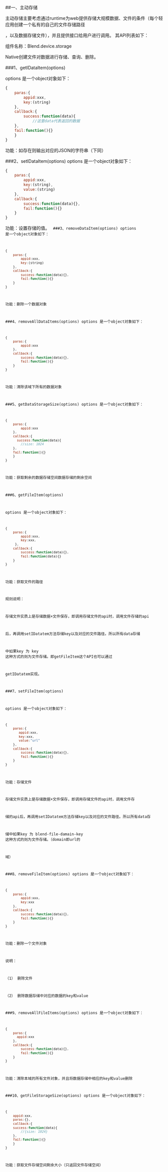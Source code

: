##一、主动存储

主动存储主要考虑通过runtime为web提供存储大规模数据、文件的条件（每个轻应用创建一个私有的自己的文件存储路径

，以及数据存储文件），并且提供接口给用户进行调用。 其API列表如下：

组件名称：Blend.device.storage 

Native创建文件对数据进行存储、查询、删除。

###1、getIDataItem(options)

options 是一个object对象如下：
```javascript
{
	paras:{
		appid:xxx,
		key:(string)
	},
	callback:{
		success:function(data){
			//这里data代表返回的数据
	},
	fail:function(){}
	}
}
```
功能：如存在则输出对应的JSON的字符串（下同）

###2、setIDataItem(options)
options 是一个object对象如下：
```javascript
{
	paras:{
		appid:xxx,
		key:(string),
		value:(string)
	},
	callback:{
		success:function(data){},
		fail:function(){}
	}
}
```
功能：设置存储的值。
<code>
###3、removeDataItem(options)
options 是一个object对象如下：
```javascript
{
	paras:{
		appid:xxx,
		key:(string)
	},
	callback:{
		success:function(data){},
		fail:function(){}
	}
}
```
功能：删除一个数据对象

###4、removeAllDataItems(options)
options 是一个object对象如下：
```javascript
{
	paras:{
		appid:xxx
	},
	callback:{
		success:function(data){},
		fail:function(){}
	}
}
```
功能：清除该域下所有的数据对象

###5、getDataStorageSize(options)
options 是一个object对象如下：
```javascript
{
	paras:{
		appid:xxx
	},
	callback:{
	  success:function(data){
		//size: 1024 
	},
	fail:function(){}
	}
}
```
功能：获取剩余的数据存储空间数据存储的剩余空间

###6、getFileItem(options)

options 是一个object对象如下：
```javascript
{
	paras:{
		appid:xxx,
		key:xxx,
	 },
	callback:{
		success:function(data){},
		fail:function(data){}
	}
}
```
功能：获取文件的路径

规则说明：

存储文件实质上是存储数据+文件保存，即调用存储文件的api时，调用文件存储的api

后，再调用setIDatatem方法存储key以及对应的文件路径。所以所有data存储

中如果key 为 key  这种方式的则为文件存储。即getFileItem这个API也可以通过

getIDatatem实现。


###7、setFileItem(options)

options 是一个object对象如下：
```javascript
{
	paras:{
	   appid:xxx,
	   key:xxx,
	   value:"url"
	},
	callback:{
		success:function(data){},
		fail:function(){}
	}
}
```
功能：存储文件

存储文件实质上是存储数据+文件保存，即调用存储文件的api时，调用文件存

储的api后，再调用setIDatatem方法存储key以及对应的文件路径。所以所有data存

储中如果key 为  blend-file-damain-key  这种方式的则为文件存储。（domain即url的

域）

###8、removeFileItem(options)
options 是一个object对象如下：
```javascript
{
	paras:{
		appid:xxx,
		key:xxx
	},
	callback:{
		success:function(data){},
		fail:function(){}
	}
}
```
功能：删除一个文件对象

说明：

（1）	删除文件

（2）	删除数据存储中对应的数据的key和value

###9、removeAllFileItems(options)
options 是一个object对象如下：
```javascript
{
	paras:{
	  appid:xxx
	},
	callback:{
		success:function(data){},
		fail:function(){}
	}
}
```
功能：清除本域的所有文件对象，并且将数据存储中相应的key和value删除

###10、getFileStorageSize(options)
options 是一个object对象如下：
```javascript
{
	appid:xxx,
	paras:{},
	callback:{
	success:function(data){
		//{size: 1024} 
	},
	fail:function(){}
	}
}
```
功能：获取文件存储空间剩余大小（只返回文件存储空间）
